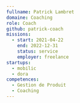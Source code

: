 ```yaml
---
fullname: Patrick Lambret
domaine: Coaching
role: Coach
github: patrick-coach
missions:
  - start: 2021-04-22
    end: 2022-12-31
    status: service
    employer: freelance
startups:
  - mobilic
  - dora
competences:
  - Gestion de Produit
  - Coaching
---
```

